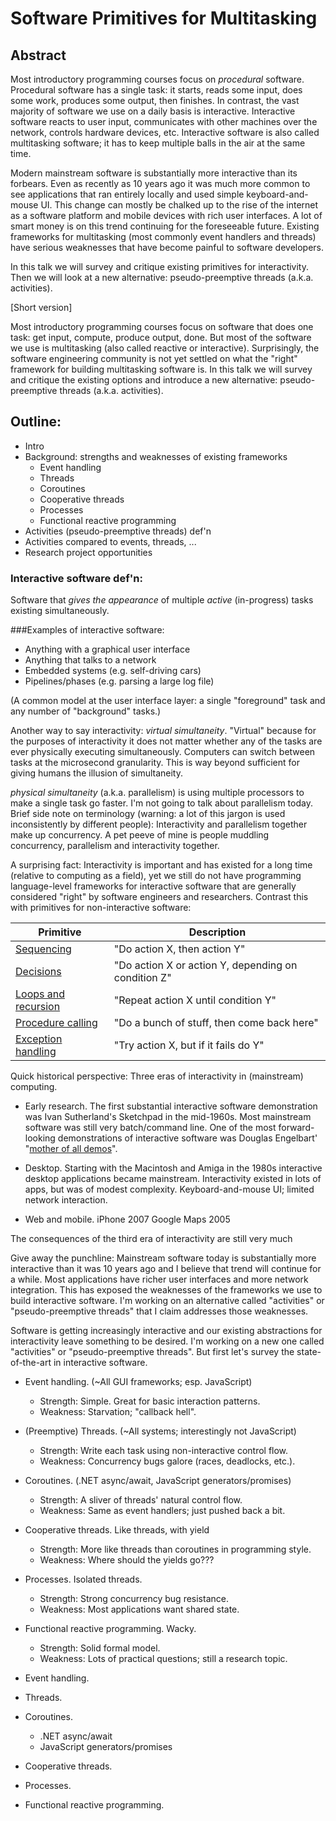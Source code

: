 # Software Primitives for Multitasking

## Abstract

Most introductory programming courses focus on _procedural_ software.
Procedural software has a single task: it starts, reads some input, does
some work, produces some output, then finishes.  In contrast, the vast
majority of software we use on a daily basis is interactive.
Interactive software reacts to user input, communicates with other
machines over the network, controls hardware devices, etc.  Interactive
software is also called multitasking software; it has to keep multiple
balls in the air at the same time.

Modern mainstream software is substantially more interactive than its
forbears.  Even as recently as 10 years ago it was much more common to
see applications that ran entirely locally and used simple
keyboard-and-mouse UI.  This change can mostly be chalked up to the rise
of the internet as a software platform and mobile devices with rich user
interfaces.  A lot of smart money is on this trend continuing for the
foreseeable future.  Existing frameworks for multitasking (most
commonly event handlers and threads) have serious weaknesses that have
become painful to software developers.

In this talk we will survey and critique existing primitives for
interactivity.  Then we will look at a new alternative:
pseudo-preemptive threads (a.k.a. activities).

[Short version]

Most introductory programming courses focus on software that does one
task: get input, compute, produce output, done.  But most of the
software we use is multitasking (also called reactive or interactive).
Surprisingly, the software engineering community is not yet settled on
what the "right" framework for building multitasking software is.  In
this talk we will survey and critique the existing options and introduce
a new alternative: pseudo-preemptive threads (a.k.a. activities).

## Outline:

- Intro
- Background: strengths and weaknesses of existing frameworks
  - Event handling
  - Threads
  - Coroutines
  - Cooperative threads
  - Processes
  - Functional reactive programming
- Activities (pseudo-preemptive threads) def'n
- Activities compared to events, threads, ...
- Research project opportunities

### Interactive software def'n:

Software that _gives the appearance_ of multiple _active_ (in-progress)
tasks existing simultaneously.

###Examples of interactive software:
- Anything with a graphical user interface
- Anything that talks to a network
- Embedded systems (e.g. self-driving cars)
- Pipelines/phases (e.g. parsing a large log file)

(A common model at the user interface layer: a single "foreground" task
and any number of "background" tasks.)

Another way to say interactivity: _virtual simultaneity_.  "Virtual"
because for the purposes of interactivity it does not matter whether any
of the tasks are ever physically executing simultaneously.  Computers
can switch between tasks at the microsecond granularity.  This is way
beyond sufficient for giving humans the illusion of simultaneity.

_physical simultaneity_ (a.k.a. parallelism) is using multiple
processors to make a single task go faster.  I'm not going to talk about
parallelism today.  Brief side note on terminology (warning: a lot of
this jargon is used inconsistently by different people): Interactivity
and parallelism together make up concurrency.  A pet peeve of mine is
people muddling concurrency, parallelism and interactivity together.

A surprising fact: Interactivity is important and has existed for a long
time (relative to computing as a field), yet we still do not have
programming language-level frameworks for interactive software that are
generally considered "right" by software engineers and researchers.
Contrast this with primitives for non-interactive software:

| Primitive           | Description                                         |
|---------------------|-----------------------------------------------------|
| [Sequencing](http://media02.hongkiat.com/action-sequence-photography/Snowboard-Sequence-Photography.jpg)          | "Do action X, then action Y"                        |
| [Decisions](http://svprojectmanagement.com/wp-content/uploads/Taming_Email_Decision_Tree.jpg)           | "Do action X or action Y, depending on condition Z" |
| [Loops and recursion](http://creativegibberishcom.ipage.com/wpfiles/wp-content/uploads/2011/08/creative-repetition-andy-monroe.jpg) | "Repeat action X until condition Y"                 |
| [Procedure calling](?)   | "Do a bunch of stuff, then come back here"          |
| [Exception handling](?)  | "Try action X, but if it fails do Y"                |

Quick historical perspective: Three eras of interactivity in
(mainstream) computing.

- Early research.  The first substantial interactive software
  demonstration was Ivan Sutherland's Sketchpad in the mid-1960s.  Most
  mainstream software was still very batch/command line.  One of the
  most forward-looking demonstrations of interactive software was
  Douglas Engelbart' "[mother of all
  demos](https://www.youtube.com/watch?v=yJDv-zdhzMY)".

- Desktop.  Starting with the Macintosh and Amiga in the 1980s
  interactive desktop applications became mainstream.  Interactivity
  existed in lots of apps, but was of modest complexity.
  Keyboard-and-mouse UI; limited network interaction.

- Web and mobile.  iPhone 2007  Google Maps 2005

The consequences of the third era of interactivity are still very much

Give away the punchline: Mainstream software today is substantially more
interactive than it was 10 years ago and I believe that trend will
continue for a while.  Most applications have richer user interfaces and
more network integration.  This has exposed the weaknesses of the
frameworks we use to build interactive software.  I'm working on an
alternative called "activities" or "pseudo-preemptive threads" that I
claim addresses those weaknesses.

Software is getting increasingly interactive
and our existing abstractions for interactivity leave something to be
desired.  I'm working on a new one called "activities" or
"pseudo-preemptive threads".  But first let's survey the
state-of-the-art in interactive software.

- Event handling. (~All GUI frameworks; esp. JavaScript)
  - Strength: Simple.  Great for basic interaction patterns.
  - Weakness: Starvation; "callback hell".
- (Preemptive) Threads. (~All systems; interestingly not JavaScript)
  - Strength: Write each task using non-interactive control flow.
  - Weakness: Concurrency bugs galore (races, deadlocks, etc.).
- Coroutines. (.NET async/await, JavaScript generators/promises)
  - Strength: A sliver of threads' natural control flow.
  - Weakness: Same as event handlers; just pushed back a bit.
- Cooperative threads. Like threads, with yield
  - Strength: More like threads than coroutines in programming style.
  - Weakness: Where should the yields go???
- Processes. Isolated threads.
  - Strength: Strong concurrency bug resistance.
  - Weakness: Most applications want shared state.
- Functional reactive programming. Wacky.
  - Strength: Solid formal model.
  - Weakness: Lots of practical questions; still a research topic.



- Event handling.

- Threads.

- Coroutines.
  - .NET async/await
  - JavaScript generators/promises

- Cooperative threads.

- Processes.

- Functional reactive programming.

